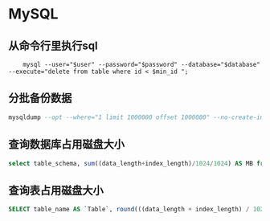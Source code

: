 # MySQL

## 从命令行里执行sql
```shell
    mysql --user="$user" --password="$password" --database="$database" --execute="delete from table where id < $min_id ";
```


## 分批备份数据
```sql
mysqldump --opt --where="1 limit 1000000 offset 1000000" --no-create-info database table > table.sql
```

## 查询数据库占用磁盘大小
```sql
select table_schema, sum((data_length+index_length)/1024/1024) AS MB from information_schema.tables group by 1;
```


## 查询表占用磁盘大小


```sql
SELECT table_name AS `Table`, round(((data_length + index_length) / 1024 / 1024), 2) `Size (MB)` FROM information_schema.TABLES WHERE table_schema = "$your_database";
```